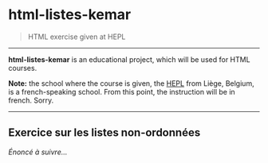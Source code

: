 # html-listes-kemar

> HTML exercise given at HEPL

* * *

**html-listes-kemar** is an educational project, which will be used for HTML courses.

**Note:** the school where the course is given, the [HEPL](http://www.provincedeliege.be/hauteecole) from Liège, Belgium, is a french-speaking school. From this point, the instruction will be in french. Sorry.

* * *

## Exercice sur les listes non-ordonnées

_Énoncé à suivre…_

